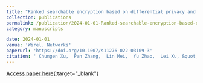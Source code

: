 ```yaml
---
title: "Ranked searchable encryption based on differential privacy and blockchain"
collection: publications
permalink: /publication/2024-01-01-Ranked-searchable-encryption-based-on-differential-privacy-and-blockchain
category: manuscripts

date: 2024-01-01
venue: 'Wirel. Networks'
paperurl: 'https://doi.org/10.1007/s11276-022-03109-3'
citation: ' Chungen Xu,  Pan Zhang,  Lin Mei,  Yu Zhao,  Lei Xu, &quot;Ranked searchable encryption based on differential privacy and blockchain.&quot; Wirel. Networks, 2024.'
---
```

[Access paper here](https://doi.org/10.1007/s11276-022-03109-3){:target="_blank"}
